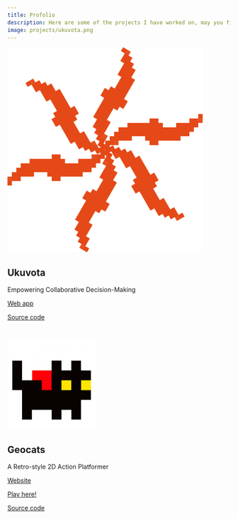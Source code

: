 ```yaml
---
title: Profolio
description: Here are some of the projects I have worked on, may you find something you enjoy.
image: projects/ukuvota.png
---
```




[![Ukuvota](/static/projects/ukuvota.png)](https://ukuvota.world/)

## Ukuvota

Empowering Collaborative Decision-Making

[Web app](https://ukuvota.world/)

[Source code](https://github.com/waotzi/ukuvota)

<br/>

[![Geocats](/static/projects/geocats.png)](https://geocats.netlify.app/)

## Geocats

A Retro-style 2D Action Platformer

[Website](https://geocats.netlify.app/)

[Play here!](https://nonaco.itch.io/geocats)

[Source code](https://github.com/waotzi/geocats)


